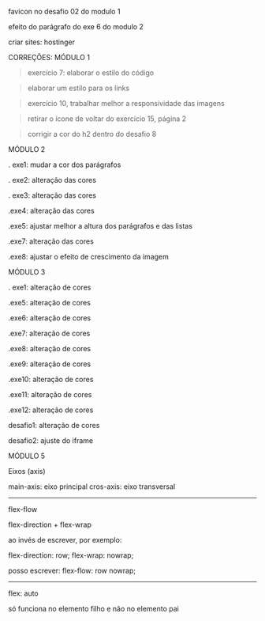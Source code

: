 favicon no desafio 02 do modulo 1

efeito do parágrafo do exe 6 do modulo 2

criar sites: hostinger


CORREÇÕES:
MÓDULO 1

> exercício 7: elaborar o estilo do código

> elaborar um estilo para os links

> exercício 10, trabalhar melhor a responsividade das imagens

> retirar o ícone de voltar do exercício 15, página 2

> corrigir a cor do h2 dentro do desafio 8

MÓDULO 2

. exe1: mudar a cor dos parágrafos

. exe2: alteração das cores

. exe3: alteração das cores

.exe4: alteração das cores

.exe5: ajustar melhor a altura dos parágrafos e das listas

.exe7: alteração das cores

.exe8: ajustar o efeito de crescimento da imagem

MÓDULO 3

. exe1: alteração de cores

.exe5: alteração de cores

.exe6: alteração de cores

.exe7: alteração de cores

.exe8: alteração de cores

.exe9: alteração de cores

.exe10: alteração de cores

.exe11: alteração de cores

.exe12: alteração de cores

desafio1: alteração de cores

desafio2: ajuste do iframe



MÓDULO 5

Eixos (axis)

main-axis: eixo principal
cros-axis: eixo transversal

***

flex-flow

flex-direction + flex-wrap

ao invés de escrever, por exemplo:

flex-direction: row;
flex-wrap: nowrap;

posso escrever:
flex-flow: row nowrap;

***

flex: auto

só funciona no elemento filho e não no elemento pai